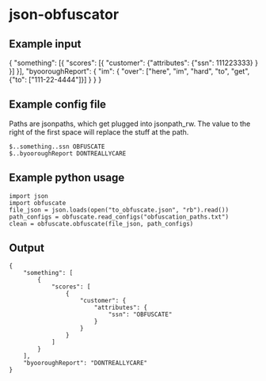 # json-obfuscator

## Example input

{
    "something": [{
        "scores": [{
            "customer": {"attributes": {"ssn": 111223333} }
        }] 
    }],
    "byooroughReport": {
        "im": {
            "over": ["here", "im", "hard", "to", "get", {"to": ["111-22-4444"]}]
        }
    }
}

## Example config file

Paths are jsonpaths, which get plugged into jsonpath_rw.  The value to the right of the first space 
will replace the stuff at the path.

```
$..something..ssn OBFUSCATE
$..byooroughReport DONTREALLYCARE
```

## Example python usage

```
import json
import obfuscate
file_json = json.loads(open("to_obfuscate.json", "rb").read())
path_configs = obfuscate.read_configs("obfuscation_paths.txt")
clean = obfuscate.obfuscate(file_json, path_configs)
```

## Output

```
{
    "something": [
        {
            "scores": [
                {
                    "customer": {
                        "attributes": {
                            "ssn": "OBFUSCATE"
                        }
                    }
                }
            ]
        }
    ],
    "byooroughReport": "DONTREALLYCARE"
}
```

